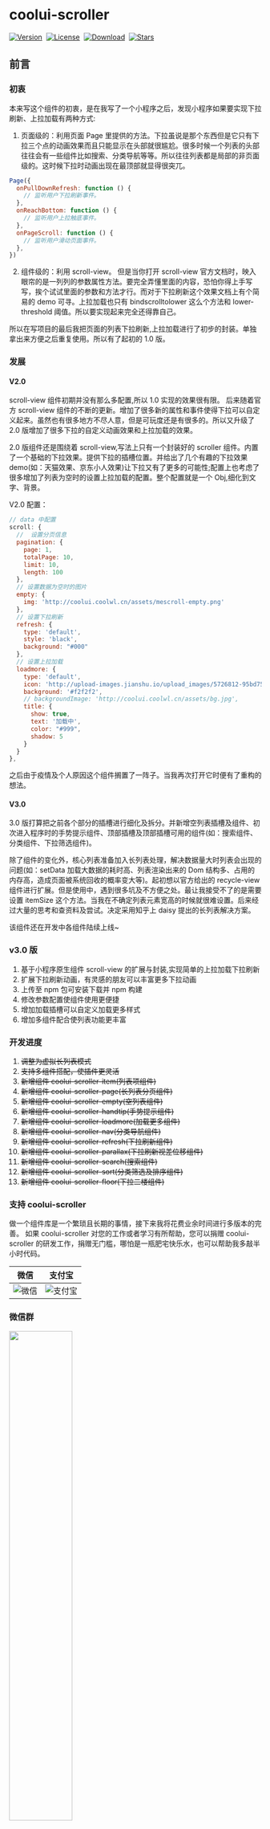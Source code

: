 # coolui-scroller

<a href="https://www.npmjs.com/package/coolui-scroller"><img src="https://img.shields.io/npm/v/coolui-scroller.svg" alt="Version"></a>&nbsp;
<a href="https://www.npmjs.com/package/coolui-scroller"><img src="https://img.shields.io/npm/l/coolui-scroller.svg" alt="License"></a>&nbsp;
<a href="https://www.npmjs.com/package/coolui-scroller"><img src="https://img.shields.io/npm/dt/coolui-scroller" alt="Download"></a>&nbsp;
<a href="https://github.com/wzs28150/coolui-scroller"><img src="https://img.shields.io/github/stars/wzs28150/coolui-scroller?style=social" alt="Stars"></a>

## 前言

### 初衷

本来写这个组件的初衷，是在我写了一个小程序之后，发现小程序如果要实现下拉刷新、上拉加载有两种方式:

1. 页面级的：利用页面 Page 里提供的方法。下拉虽说是那个东西但是它只有下拉三个点的动画效果而且只能显示在头部就很尴尬。很多时候一个列表的头部往往会有一些组件比如搜索、分类导航等等。所以往往列表都是局部的非页面级的。这时候下拉时动画出现在最顶部就显得很突兀。

```javascript
Page({
  onPullDownRefresh: function () {
    // 监听用户下拉刷新事件。
  },
  onReachBottom: function () {
    // 监听用户上拉触底事件。
  },
  onPageScroll: function () {
    // 监听用户滑动页面事件。
  },
})
```

2. 组件级的：利用 scroll-view。 但是当你打开 scroll-view 官方文档时，映入眼帘的是一列列的参数属性方法。要完全弄懂里面的内容，恐怕你得上手写写，挨个试试里面的参数和方法才行。而对于下拉刷新这个效果文档上有个简易的 demo 可寻。上拉加载也只有 bindscrolltolower 这么个方法和 lower-threshold 阈值。所以要实现起来完全还得靠自己。

所以在写项目的最后我把页面的列表下拉刷新,上拉加载进行了初步的封装。单独拿出来方便之后重复使用。所以有了起初的 1.0 版。

### 发展

#### V2.0

scroll-view 组件初期并没有那么多配置,所以 1.0 实现的效果很有限。
后来随着官方 scroll-view 组件的不断的更新。增加了很多新的属性和事件使得下拉可以自定义起来。虽然也有很多地方不尽人意，但是可玩度还是有很多的。所以又升级了 2.0 版增加了很多下拉的自定义动画效果和上拉加载的效果。

2.0 版组件还是围绕着 scroll-view,写法上只有一个封装好的 scroller 组件。内置了一个基础的下拉效果。提供下拉的插槽位置。并给出了几个有趣的下拉效果 demo(如：天猫效果、京东小人效果)让下拉又有了更多的可能性;配置上也考虑了很多增加了列表为空时的设置上拉加载的配置。整个配置就是一个 Obj,细化到文字、背景。

V2.0 配置：

```js
// data 中配置
scroll: {
  //  设置分页信息
  pagination: {
    page: 1,
    totalPage: 10,
    limit: 10,
    length: 100
  },
  // 设置数据为空时的图片
  empty: {
    img: 'http://coolui.coolwl.cn/assets/mescroll-empty.png'
  },
  // 设置下拉刷新
  refresh: {
    type: 'default',
    style: 'black',
    background: "#000"
  },
  // 设置上拉加载
  loadmore: {
    type: 'default',
    icon: 'http://upload-images.jianshu.io/upload_images/5726812-95bd7570a25bd4ee.gif',
    background: '#f2f2f2',
    // backgroundImage: 'http://coolui.coolwl.cn/assets/bg.jpg',
    title: {
      show: true,
      text: '加载中',
      color: "#999",
      shadow: 5
    }
  }
},
```

之后由于疫情及个人原因这个组件搁置了一阵子。当我再次打开它时便有了重构的想法。

#### V3.0

3.0 版打算把之前各个部分的插槽进行细化及拆分。并新增空列表插槽及组件、初次进入程序时的手势提示组件、顶部插槽及顶部插槽可用的组件(如：搜索组件、分类组件、下拉筛选组件)。

除了组件的变化外，核心列表准备加入长列表处理，解决数据量大时列表会出现的问题(如：setData 加载大数据的耗时高、列表渲染出来的 Dom 结构多、占用的内存高，造成页面被系统回收的概率变大等)。起初想以官方给出的 recycle-view 组件进行扩展。但是使用中，遇到很多坑及不方便之处。最让我接受不了的是需要设置 itemSize 这个方法。当我在不确定列表元素宽高的时候就很难设置。后来经过大量的思考和查资料及尝试。决定采用知乎上 daisy 提出的长列表解决方案。

该组件还在开发中各组件陆续上线~

### v3.0 版

1. 基于小程序原生组件 scroll-view 的扩展与封装,实现简单的上拉加载下拉刷新
2. 扩展下拉刷新动画，有灵感的朋友可以丰富更多下拉动画
3. 上传至 npm 包可安装下载并 npm 构建
4. 修改参数配置使组件使用更便捷
5. 增加加载插槽可以自定义加载更多样式
6. 增加多组件配合使列表功能更丰富

### 开发进度

1. ~~调整为虚拟长列表模式~~
2. ~~支持多组件搭配，使插件更灵活~~
3. ~~新增组件 coolui-scroller-item(列表项组件)~~
4. ~~新增组件 coolui-scroller-page(长列表分页组件)~~
5. ~~新增组件 coolui-scroller-empty(空列表组件)~~
6. ~~新增组件 coolui-scroller-handtip(手势提示组件)~~
7. ~~新增组件 coolui-scroller-loadmore(加载更多组件)~~
8. ~~新增组件 coolui-scroller-nav(分类导航组件)~~
9. ~~新增组件 coolui-scroller-refresh(下拉刷新组件)~~
10. ~~新增组件 coolui-scroller-parallax(下拉刷新视差位移组件)~~
11. ~~新增组件 coolui-scroller-search(搜索组件)~~
12. ~~新增组件 coolui-scroller-sort(分类筛选及排序组件)~~
13. ~~新增组件 coolui-scroller-floor(下拉二楼组件)~~

### 支持 coolui-scroller

做一个组件库是一个繁琐且长期的事情，接下来我将花费业余时间进行多版本的完善。
如果 coolui-scroller 对您的工作或者学习有所帮助，您可以捐赠 coolui-scroller 的研发工作，捐赠无门槛，哪怕是一瓶肥宅快乐水，也可以帮助我多敲半小时代码。

| 微信                                                                 | 支付宝                                                                  |
| -------------------------------------------------------------------- | ----------------------------------------------------------------------- |
| ![微信](https://wzs28150.github.io/coolui-scroller/v3/images/wx.jpg) | ![支付宝](https://wzs28150.github.io/coolui-scroller/v3/images/zfb.jpg) |

### 微信群

<img src="https://test.wzs.pub/pic/qun.jpg?v=1" style="width:50%"/>

## 示例 demo

请微信扫码打开小程序查看

![示例](https://wzs28150.github.io/coolui-scroller/v3/images/demo.jpg)

示例代码： [https://github.com/wzs28150/coolui-scroller/tree/demo](https://github.com/wzs28150/coolui-scroller/tree/demo)

请 clone 下载到本地使用微信开发者工具查看

```
git clone -b demo  https://github.com/wzs28150/coolui-scroller.git
```

## 安装

### npm 安装

```
npm i coolui-scroller --production
```

### npm 构建

安装之后开发者工具点击 npm 构建:<br/>
![npm构建1](https://wzs28150.github.io/coolui-scroller/v3/images/set1.png)<br/>
当看到站点里面出现 miniprogram_npm 文件夹就算安装完成了<br/>
![npm构建2](https://wzs28150.github.io/coolui-scroller/v3/images/set2.png)

## 引入

### 1.调用组件

在`app.json`或`index.json`中引入组件

```json
"usingComponents": {
  "scroller": "coolui-scroller/scroller/index"
}
```

### 2.页面结构

```html
<scroller class="my-scroller"> </scroller>
```

### 3.配置

在 js 的 data 中进行配置参数设置，v3.0 版将功能细化到各个组件中具体配置详见([组件](https://wzs28150.github.io/coolui-scroller/v3/components/scroller.html))

### 4.组件

根据自己的业务场景选用组件，也可以在对应的插槽中自定义


